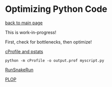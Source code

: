 Optimizing Python Code
======================

[back to main page](../README.md)

This is work-in-progress!

First, check for bottlenecks, then optimize!

[cProfile and pstats](https://docs.python.org/3.4/library/profile.html)

    python -m cProfile -o output.prof myscript.py

[RunSnakeRun](http://www.vrplumber.com/programming/runsnakerun/)

[PLOP](https://github.com/bdarnell/plop)

<!--
vim:textwidth=80
-->
